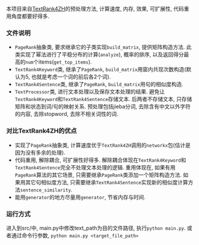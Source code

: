 本项目来自[TextRank4ZH](https://github.com/letiantian/TextRank4ZH)的预处理方法, 计算速度, 内存, 效果, 可扩展性, 代码重用角度都要好得多.

### 文件说明

- `PageRank`抽象类, 要求继承它的子类实现`build_matrix`, 提供矩阵构造方法. 此类实现了幂法进行了平稳分布的计算(`analyze`), 概率的排序, 以及返回得分最高的`num`个items(`get_top_items`).
- `TextRank4Keyword`类, 继承了`PageRank`, `build_matrix`用窗内共现次数构造(默认为5, 也就是考虑一个词的前后各2个词).
- `TextRank4Sentence`类, 继承了`PageRank`, `build_matrix`用句的相似度构造.
- `TextProcessor`类, 进行文本处理以及保存文本处理的结果. 避免让`TextRank4Keyword`和`TextRank4Sentence`存储文本. 后两者不存储文本, 只存储矩阵和状态到词/句的映射关系. 预处理包括jieba分词, 去除含有中文以外字符的内容, 去除stopword, 去除不相关词性的词.

### 对比TextRank4ZH的优点

- 实现了`PageRank`抽象类, 计算速度优于`TextRank4ZH`调用的`networkx`包(估计是因为没有多余的处理).
- 代码重用, 解除耦合, 可扩展性好得多. 解除耦合体现在`TextRank4Keyword`和`TextRank4Sentence`完全不处理文本处理的逻辑. 重用体现在, 如果有用`PageRank`算法的其它场景, 只需要继承`PageRank`类添加一个矩阵构造方法. 如果用其它句相似度方法, 只需要继承`TextRank4Sentence`实现新的相似度计算方法`sentence_similarity`.
- 能用`generator`的地方尽量用`generator`, 节省内存与时间.

### 运行方式
进入到src/中, main.py中修改text_path为目的文件路径, 执行`python main.py`.
或者通过命令行参数, `python main.py <target_file_path>`

